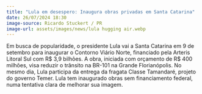 ```yaml
---
title: "Lula em desespero: Inaugura obras privadas em Santa Catarina"
date: 26/07/2024 18:30
image-source: Ricardo Stuckert / PR
image-url: assets/images/news/lula hugging air.webp
---
```


Em busca de popularidade, o presidente Lula vai a Santa Catarina em 9 de setembro para inaugurar o Contorno Viário Norte, financiado pela Arteris Litoral Sul com R$ 3,9 bilhões. A obra, iniciada com orçamento de R$ 400 milhões, visa reduzir o trânsito na BR-101 na Grande Florianópolis. No mesmo dia, Lula participa da entrega da fragata Classe Tamandaré, projeto do governo Temer. Lula tem inaugurado obras sem financiamento federal, numa tentativa clara de melhorar sua imagem. 